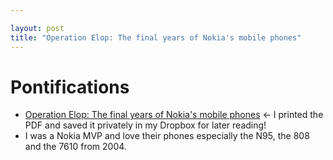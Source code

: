 ```yaml
---

layout: post
title: "Operation Elop: The final years of Nokia's mobile phones"
---
```


# Pontifications

* [Operation Elop: The final years of Nokia's mobile phones](https://medium.com/@harrikiljander/operation-elop-6f2b043f52c5) <- I printed the PDF and saved it privately in my Dropbox for later reading!
*  I was a Nokia MVP and love their phones especially the N95, the 808 and the 7610 from 2004.